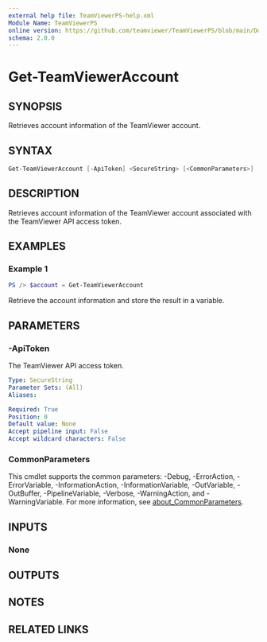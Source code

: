```yaml
---
external help file: TeamViewerPS-help.xml
Module Name: TeamViewerPS
online version: https://github.com/teamviewer/TeamViewerPS/blob/main/Docs/Cmdlets_help/Get-TeamViewerAccount.md
schema: 2.0.0
---
```


# Get-TeamViewerAccount

## SYNOPSIS

Retrieves account information of the TeamViewer account.

## SYNTAX

```powershell
Get-TeamViewerAccount [-ApiToken] <SecureString> [<CommonParameters>]
```

## DESCRIPTION

Retrieves account information of the TeamViewer account associated with the
TeamViewer API access token.

## EXAMPLES

### Example 1

```powershell
PS /> $account = Get-TeamViewerAccount
```

Retrieve the account information and store the result in a variable.

## PARAMETERS

### -ApiToken

The TeamViewer API access token.

```yaml
Type: SecureString
Parameter Sets: (All)
Aliases:

Required: True
Position: 0
Default value: None
Accept pipeline input: False
Accept wildcard characters: False
```

### CommonParameters

This cmdlet supports the common parameters: -Debug, -ErrorAction, -ErrorVariable, -InformationAction, -InformationVariable, -OutVariable, -OutBuffer, -PipelineVariable, -Verbose, -WarningAction, and -WarningVariable. For more information, see [about_CommonParameters](http://go.microsoft.com/fwlink/?LinkID=113216).

## INPUTS

### None

## OUTPUTS

## NOTES

## RELATED LINKS
